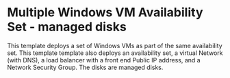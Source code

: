 # Multiple Windows VM Availability Set - managed disks

This template deploys a set of Windows VMs as part of the same availability set. This template template also deploys an availability set, a virtual Network (with DNS), a load balancer with a front end Public IP address, and a Network Security Group. The disks are managed disks.


